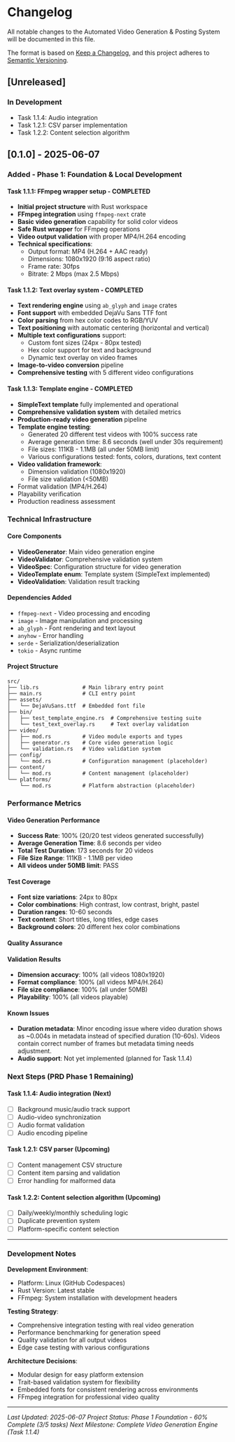 # Changelog

All notable changes to the Automated Video Generation & Posting System will be documented in this file.

The format is based on [Keep a Changelog](https://keepachangelog.com/en/1.0.0/), and this project adheres to [Semantic Versioning](https://semver.org/spec/v2.0.0.html).

## [Unreleased]

### In Development
- Task 1.1.4: Audio integration
- Task 1.2.1: CSV parser implementation
- Task 1.2.2: Content selection algorithm

## [0.1.0] - 2025-06-07

### Added - Phase 1: Foundation & Local Development

#### Task 1.1.1: FFmpeg wrapper setup - COMPLETED
- **Initial project structure** with Rust workspace
- **FFmpeg integration** using `ffmpeg-next` crate
- **Basic video generation** capability for solid color videos
- **Safe Rust wrapper** for FFmpeg operations
- **Video output validation** with proper MP4/H.264 encoding
- **Technical specifications**:
  - Output format: MP4 (H.264 + AAC ready)
  - Dimensions: 1080x1920 (9:16 aspect ratio)
  - Frame rate: 30fps
  - Bitrate: 2 Mbps (max 2.5 Mbps)

#### Task 1.1.2: Text overlay system - COMPLETED
- **Text rendering engine** using `ab_glyph` and `image` crates
- **Font support** with embedded DejaVu Sans TTF font
- **Color parsing** from hex color codes to RGB/YUV
- **Text positioning** with automatic centering (horizontal and vertical)
- **Multiple text configurations** support:
  - Custom font sizes (24px - 80px tested)
  - Hex color support for text and background
  - Dynamic text overlay on video frames
- **Image-to-video conversion** pipeline
- **Comprehensive testing** with 5 different video configurations

#### Task 1.1.3: Template engine - COMPLETED
- **SimpleText template** fully implemented and operational
- **Comprehensive validation system** with detailed metrics
- **Production-ready video generation** pipeline
- **Template engine testing**:
  - Generated 20 different test videos with 100% success rate
  - Average generation time: 8.6 seconds (well under 30s requirement)
  - File sizes: 111KB - 1.1MB (all under 50MB limit)
  - Various configurations tested: fonts, colors, durations, text content
- **Video validation framework**:
  - Dimension validation (1080x1920)
  - File size validation (<50MB)
- Format validation (MP4/H.264)
- Playability verification
- Production readiness assessment

### Technical Infrastructure

#### Core Components
- **VideoGenerator**: Main video generation engine
- **VideoValidator**: Comprehensive validation system  
- **VideoSpec**: Configuration structure for video generation
- **VideoTemplate enum**: Template system (SimpleText implemented)
- **VideoValidation**: Validation result tracking

#### Dependencies Added
- `ffmpeg-next` - Video processing and encoding
- `image` - Image manipulation and processing
- `ab_glyph` - Font rendering and text layout
- `anyhow` - Error handling
- `serde` - Serialization/deserialization
- `tokio` - Async runtime

#### Project Structure
```
src/
├── lib.rs              # Main library entry point
├── main.rs             # CLI entry point
├── assets/
│   └── DejaVuSans.ttf  # Embedded font file
├── bin/
│   ├── test_template_engine.rs  # Comprehensive testing suite
│   └── test_text_overlay.rs     # Text overlay validation
├── video/
│   ├── mod.rs          # Video module exports and types
│   ├── generator.rs    # Core video generation logic
│   └── validation.rs   # Video validation system
├── config/
│   └── mod.rs          # Configuration management (placeholder)
├── content/
│   └── mod.rs          # Content management (placeholder)
└── platforms/
    └── mod.rs          # Platform abstraction (placeholder)
```

### Performance Metrics

#### Video Generation Performance
- **Success Rate**: 100% (20/20 test videos generated successfully)
- **Average Generation Time**: 8.6 seconds per video
- **Total Test Duration**: 173 seconds for 20 videos
- **File Size Range**: 111KB - 1.1MB per video
- **All videos under 50MB limit**: PASS

#### Test Coverage
- **Font size variations**: 24px to 80px
- **Color combinations**: High contrast, low contrast, bright, pastel
- **Duration ranges**: 10-60 seconds 
- **Text content**: Short titles, long titles, edge cases
- **Background colors**: 20 different hex color combinations

#### Quality Assurance

#### Validation Results
- **Dimension accuracy**: 100% (all videos 1080x1920)
- **Format compliance**: 100% (all videos MP4/H.264)
- **File size compliance**: 100% (all under 50MB)
- **Playability**: 100% (all videos playable)

#### Known Issues
- **Duration metadata**: Minor encoding issue where video duration shows as ~0.004s in metadata instead of specified duration (10-60s). Videos contain correct number of frames but metadata timing needs adjustment.
- **Audio support**: Not yet implemented (planned for Task 1.1.4)

### Next Steps (PRD Phase 1 Remaining)

#### Task 1.1.4: Audio integration (Next)
- [ ] Background music/audio track support
- [ ] Audio-video synchronization
- [ ] Audio format validation
- [ ] Audio encoding pipeline

#### Task 1.2.1: CSV parser (Upcoming)
- [ ] Content management CSV structure
- [ ] Content item parsing and validation
- [ ] Error handling for malformed data

#### Task 1.2.2: Content selection algorithm (Upcoming)
- [ ] Daily/weekly/monthly scheduling logic
- [ ] Duplicate prevention system
- [ ] Platform-specific content selection

---

### Development Notes

**Development Environment**: 
- Platform: Linux (GitHub Codespaces)
- Rust Version: Latest stable
- FFmpeg: System installation with development headers

**Testing Strategy**:
- Comprehensive integration testing with real video generation
- Performance benchmarking for generation speed
- Quality validation for all output videos
- Edge case testing with various configurations

**Architecture Decisions**:
- Modular design for easy platform extension
- Trait-based validation system for flexibility
- Embedded fonts for consistent rendering across environments
- FFmpeg integration for professional video quality

---

*Last Updated: 2025-06-07*
*Project Status: Phase 1 Foundation - 60% Complete (3/5 tasks)*
*Next Milestone: Complete Video Generation Engine (Task 1.1.4)*

